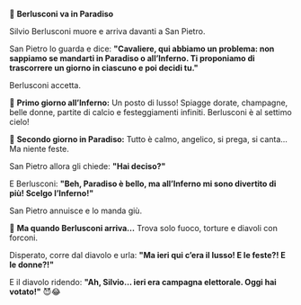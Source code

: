 🔹 **Berlusconi va in Paradiso**

Silvio Berlusconi muore e arriva davanti a San Pietro.

San Pietro lo guarda e dice:
**"Cavaliere, qui abbiamo un problema: non sappiamo se mandarti in Paradiso o all’Inferno. Ti proponiamo di trascorrere un giorno in ciascuno e poi decidi tu."**

Berlusconi accetta.

🔹 **Primo giorno all’Inferno:**
Un posto di lusso! Spiagge dorate, champagne, belle donne, partite di calcio e festeggiamenti infiniti. Berlusconi è al settimo cielo!

🔹 **Secondo giorno in Paradiso:**
Tutto è calmo, angelico, si prega, si canta… Ma niente feste.

San Pietro allora gli chiede:
**"Hai deciso?"**

E Berlusconi:
**"Beh, Paradiso è bello, ma all’Inferno mi sono divertito di più! Scelgo l’Inferno!"**

San Pietro annuisce e lo manda giù.

🔹 **Ma quando Berlusconi arriva…**
Trova solo fuoco, torture e diavoli con forconi.

Disperato, corre dal diavolo e urla:
**"Ma ieri qui c’era il lusso! E le feste?! E le donne?!"**

E il diavolo ridendo:
**"Ah, Silvio… ieri era campagna elettorale. Oggi hai votato!"** 😈😂
